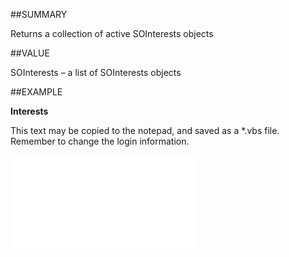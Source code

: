 
##SUMMARY

Returns a collection of active SOInterests objects


##VALUE

SOInterests – a list of SOInterests objects


##EXAMPLE

**Interests**


This text may be copied to the notepad, and saved as a *.vbs file. Remember to change the login information.


![](..\..\Examples\vbs\SOContact.Example.vbs.txt)

